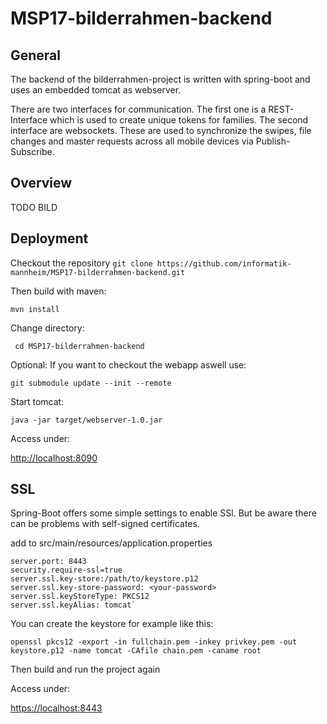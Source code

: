 # MSP17-bilderrahmen-backend

## General
The backend of the bilderrahmen-project is written with spring-boot and uses an embedded tomcat as webserver.

There are two interfaces for communication. The first one is a REST-Interface which is used to create unique tokens for families. The second interface are websockets. These are used to synchronize the swipes, file changes and master requests across all mobile devices via Publish-Subscribe. 

## Overview

TODO BILD 

## Deployment

Checkout the repository
```git clone https://github.com/informatik-mannheim/MSP17-bilderrahmen-backend.git```

Then build with maven:

``` mvn install ```

Change directory:

``` cd MSP17-bilderrahmen-backend```

Optional: If you want to checkout the webapp aswell use:

```git submodule update --init --remote```

Start tomcat:

```java -jar target/webserver-1.0.jar ```

Access under:

[http://localhost:8090](http://localhost:8090)


## SSL

Spring-Boot offers some simple settings to enable SSl. But be aware there can be problems with self-signed certificates.

add to src/main/resources/application.properties
```
server.port: 8443
security.require-ssl=true
server.ssl.key-store:/path/to/keystore.p12
server.ssl.key-store-password: <your-password>
server.ssl.keyStoreType: PKCS12
server.ssl.keyAlias: tomcat`
```

You can create the keystore for example like this:

```openssl pkcs12 -export -in fullchain.pem -inkey privkey.pem -out keystore.p12 -name tomcat -CAfile chain.pem -caname root```

Then build and run the project again

Access under:

[https://localhost:8443](https://localhost:8443)





